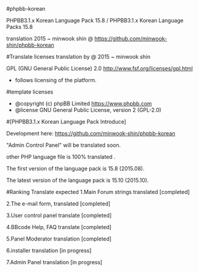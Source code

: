 #phpbb-korean

PHPBB3.1.x Korean Language Pack 15.8 / PHPBB3.1.x Korean Language Packs 15.8 

translation 2015 ~ minwook shin @ https://github.com/minwook-shin/phpbb-korean

#Translate licenses
translation by @ 2015 ~ minwook shin

GPL (GNU General Public License) 2.0 http://www.fsf.org/licenses/gpl.html
* follows licensing of the platform.


#template licenses
* @copyright (c) phpBB Limited <https://www.phpbb.com>
* @license GNU General Public License, version 2 (GPL-2.0)


#[PHPBB3.1.x Korean Language Pack Introduce]

Development here: https://github.com/minwook-shin/phpbb-korean 

"Admin Control Panel" will be translated soon.
 
other PHP language file is 100% translated . 
 
The first version of the language pack is 15.8 (2015.08).
 
The latest version of the language pack is 15.10 (2015.10).

#Ranking Translate expected
1.Main Forum strings translated [completed] 

2.The e-mail form, translated [completed] 

3.User control panel translate [completed] 

4.BBcode Help, FAQ translate [completed] 

5.Panel Moderator translation [completed] 

6.installer translation [in progress] 

7.Admin Panel translation [in progress]

